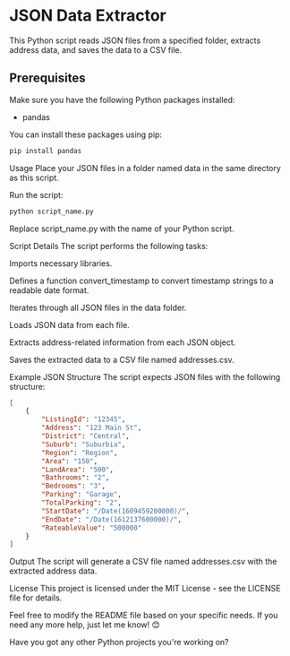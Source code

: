 # JSON Data Extractor

This Python script reads JSON files from a specified folder, extracts address data, and saves the data to a CSV file.

## Prerequisites

Make sure you have the following Python packages installed:

- pandas

You can install these packages using pip:

```bash
pip install pandas
```

Usage
Place your JSON files in a folder named data in the same directory as this script.

Run the script:
```bash
python script_name.py
```

Replace script_name.py with the name of your Python script.

Script Details
The script performs the following tasks:

Imports necessary libraries.

Defines a function convert_timestamp to convert timestamp strings to a readable date format.

Iterates through all JSON files in the data folder.

Loads JSON data from each file.

Extracts address-related information from each JSON object.

Saves the extracted data to a CSV file named addresses.csv.

Example JSON Structure
The script expects JSON files with the following structure:
```json
[
    {
        "ListingId": "12345",
        "Address": "123 Main St",
        "District": "Central",
        "Suburb": "Suburbia",
        "Region": "Region",
        "Area": "150",
        "LandArea": "500",
        "Bathrooms": "2",
        "Bedrooms": "3",
        "Parking": "Garage",
        "TotalParking": "2",
        "StartDate": "/Date(1609459200000)/",
        "EndDate": "/Date(1612137600000)/",
        "RateableValue": "500000"
    }
]
```

Output
The script will generate a CSV file named addresses.csv with the extracted address data.

License
This project is licensed under the MIT License - see the LICENSE file for details.


Feel free to modify the README file based on your specific needs. If you need any more help, just let me know! 😊

Have you got any other Python projects you're working on?
